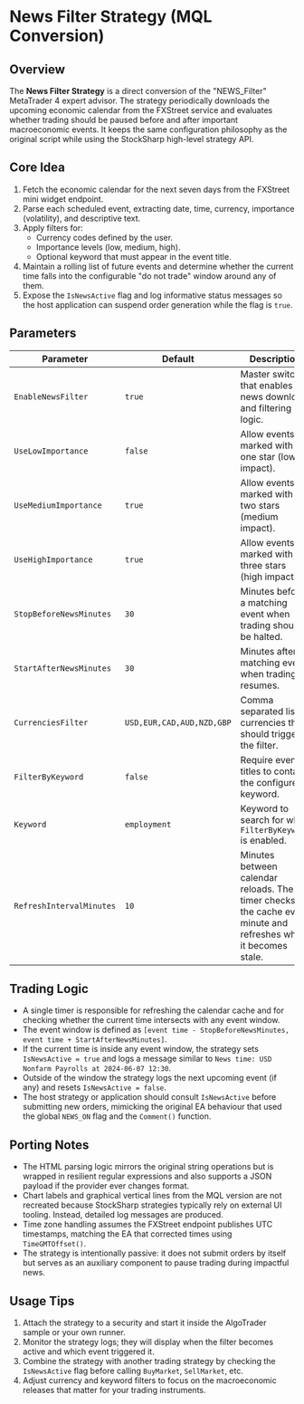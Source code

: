 # News Filter Strategy (MQL Conversion)

## Overview

The **News Filter Strategy** is a direct conversion of the "NEWS_Filter" MetaTrader 4 expert advisor. The strategy periodically downloads the upcoming economic calendar from the FXStreet service and evaluates whether trading should be paused before and after important macroeconomic events. It keeps the same configuration philosophy as the original script while using the StockSharp high-level strategy API.

## Core Idea

1. Fetch the economic calendar for the next seven days from the FXStreet mini widget endpoint.
2. Parse each scheduled event, extracting date, time, currency, importance (volatility), and descriptive text.
3. Apply filters for:
   - Currency codes defined by the user.
   - Importance levels (low, medium, high).
   - Optional keyword that must appear in the event title.
4. Maintain a rolling list of future events and determine whether the current time falls into the configurable "do not trade" window around any of them.
5. Expose the `IsNewsActive` flag and log informative status messages so the host application can suspend order generation while the flag is `true`.

## Parameters

| Parameter | Default | Description |
|-----------|---------|-------------|
| `EnableNewsFilter` | `true` | Master switch that enables news download and filtering logic. |
| `UseLowImportance` | `false` | Allow events marked with one star (low impact). |
| `UseMediumImportance` | `true` | Allow events marked with two stars (medium impact). |
| `UseHighImportance` | `true` | Allow events marked with three stars (high impact). |
| `StopBeforeNewsMinutes` | `30` | Minutes before a matching event when trading should be halted. |
| `StartAfterNewsMinutes` | `30` | Minutes after a matching event when trading resumes. |
| `CurrenciesFilter` | `USD,EUR,CAD,AUD,NZD,GBP` | Comma separated list of currencies that should trigger the filter. |
| `FilterByKeyword` | `false` | Require event titles to contain the configured keyword. |
| `Keyword` | `employment` | Keyword to search for when `FilterByKeyword` is enabled. |
| `RefreshIntervalMinutes` | `10` | Minutes between calendar reloads. The timer checks the cache every minute and refreshes when it becomes stale. |

## Trading Logic

- A single timer is responsible for refreshing the calendar cache and for checking whether the current time intersects with any event window.
- The event window is defined as `[event time - StopBeforeNewsMinutes, event time + StartAfterNewsMinutes]`.
- If the current time is inside any event window, the strategy sets `IsNewsActive = true` and logs a message similar to `News time: USD Nonfarm Payrolls at 2024-06-07 12:30`.
- Outside of the window the strategy logs the next upcoming event (if any) and resets `IsNewsActive = false`.
- The host strategy or application should consult `IsNewsActive` before submitting new orders, mimicking the original EA behaviour that used the global `NEWS_ON` flag and the `Comment()` function.

## Porting Notes

- The HTML parsing logic mirrors the original string operations but is wrapped in resilient regular expressions and also supports a JSON payload if the provider ever changes format.
- Chart labels and graphical vertical lines from the MQL version are not recreated because StockSharp strategies typically rely on external UI tooling. Instead, detailed log messages are produced.
- Time zone handling assumes the FXStreet endpoint publishes UTC timestamps, matching the EA that corrected times using `TimeGMTOffset()`.
- The strategy is intentionally passive: it does not submit orders by itself but serves as an auxiliary component to pause trading during impactful news.

## Usage Tips

1. Attach the strategy to a security and start it inside the AlgoTrader sample or your own runner.
2. Monitor the strategy logs; they will display when the filter becomes active and which event triggered it.
3. Combine the strategy with another trading strategy by checking the `IsNewsActive` flag before calling `BuyMarket`, `SellMarket`, etc.
4. Adjust currency and keyword filters to focus on the macroeconomic releases that matter for your trading instruments.

